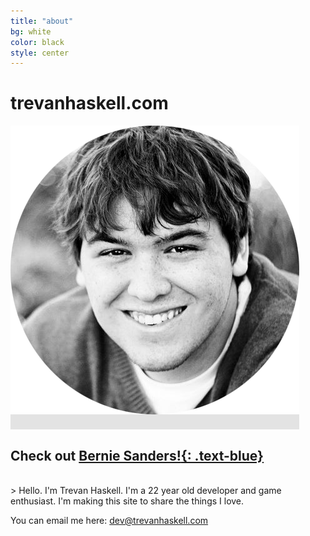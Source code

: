 ```yaml
---
title: "about"
bg: white
color: black
style: center
---
```


# trevanhaskell.com

<span class="fa-stack subtlecircle" style="font-size:100px; background:rgba(0,0,0,0.1)">
  <img src="img/face.png" />
</span>

## Check out [**Bernie Sanders!**{: .text-blue}](https://berniesanders.com/issues/)

<br>
> Hello. I'm Trevan Haskell. I'm a 22 year old developer 
and game enthusiast. I'm making this site to share the things I love.

You can email me here: [dev@trevanhaskell.com](mailto:dev@trevanhaskell.com) 
